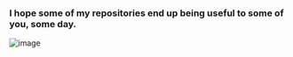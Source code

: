 ### I hope some of my repositories end up being useful to some of you, some day.
![image](https://github.com/CaptainCluster/CaptainCluster/assets/121576355/90936045-b005-4963-a92b-0078ff8adb90)




